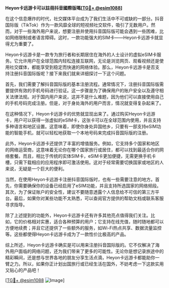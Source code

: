 **Heyon卡远游卡可以註冊抖音國際版嗎[[TG💪+ @esim1088](https://t.me/s/esim1088)]**

在这个信息爆炸的时代，社交媒体平台成为了我们生活中不可或缺的一部分。抖音国际版（TikTok）作为一款风靡全球的短视频社交软件，吸引了无数用户。然而，对于一些海外用户来说，想要注册并使用抖音国际版可能会遇到一些困难，比如网络限制或者语言障碍。这时，一款功能强大的SIM卡——Heyon卡远游卡就显得尤为重要了。

Heyon卡远游卡是一款专为旅行者和长期居住在海外的人士设计的虚拟eSIM卡服务。它允许用户在全球范围内轻松连接互联网，无论是浏览网页、观看视频还是使用社交媒体，都能享受到稳定而快速的网络体验。那么，Heyon卡远游卡是否支持注册抖音国际版呢？接下来我们就来详细探讨一下这个问题。

首先，我们需要了解抖音国际版的基本注册流程。通常情况下，注册抖音国际版需要提供有效的手机号码进行验证。这一步骤是为了确保用户的账户安全以及遵守相关法律法规。对于国内用户来说，这并不是什么难题，因为他们可以直接使用自己的手机号码完成注册。但是，对于身处海外的用户而言，情况就变得复杂起来了。

在这种情况下，Heyon卡远游卡的优势就显现出来了。通过购买Heyon卡远游卡，用户可以获得一张虚拟的eSIM卡，这张卡可以在全球范围内使用，并且支持多种语言和地区设置。这意味着，即使你身处异国他乡，只要有一部支持eSIM功能的智能手机，就可以轻松地获取一个本地号码来完成抖音国际版的注册。

此外，Heyon卡远游卡还提供了丰富的增值服务。例如，它支持多个国家和地区的网络运营商，这意味着无论你在哪个国家旅行或居住，都可以找到最适合你的网络套餐。而且，相比于传统的实体SIM卡，eSIM卡更加便捷，无需更换手机卡槽，只需下载相应的应用程序即可激活使用。这对于经常需要切换国家或地区的人来说，无疑是一个巨大的便利。

当然，在使用Heyon卡远游卡注册抖音国际版时，也有一些需要注意的地方。首先，你需要确保你的设备已经启用了eSIM功能，并且支持所选国家的网络频段。其次，为了保证账户的安全性，建议不要随意透露个人信息给不可信的第三方平台。最后，如果你对某些功能不太熟悉，可以查阅官方提供的帮助文档或联系客服寻求指导。

除了上述提到的功能外，Heyon卡远游卡还有许多其他亮点值得我们关注。比如，它的价格相对实惠，适合各种预算的用户；它支持在线充值，随时随地都可以方便地续费；并且它还提供了一些额外的服务，如Wi-Fi热点共享、数据流量监控等。这些都使得Heyon卡远游卡成为了一款性价比极高的产品。

综上所述，Heyon卡远游卡确实是可以用来注册抖音国际版的。它不仅解决了海外用户面临的网络问题，还为我们带来了更多的可能性。无论你是想记录旅途中的精彩瞬间，还是想与世界各地的朋友分享生活点滴，Heyon卡远游卡都能助你一臂之力。所以，如果你正计划出国旅行或已经生活在国外，不妨考虑一下这款实用又贴心的产品吧！

[[TG💪+ @esim1088](https://t.me/s/esim1088) ![Image](https://i.postimg.cc/4NQfJmqS/Snipaste-2025-05-13-00-14-12.png)]